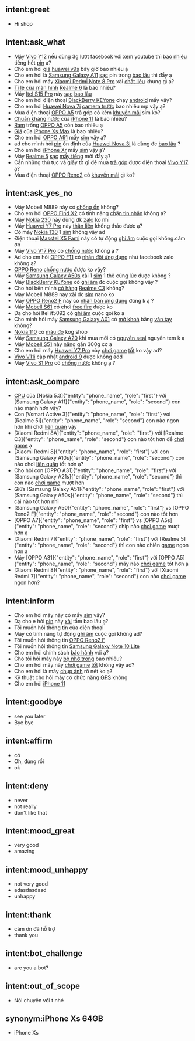 ## intent:greet
- Hi shop

## intent:ask_what
- Máy [Vivo Y12](phone_name) nếu dùng 3g lướt facebook với xem youtube thì [bao nhiêu](phone_property_value) tiếng hết [pin](phone_property) ạ?
- Cho em hỏi [giá](phone_property) [huawei y9s](phone_name) bây giờ bao nhiêu ạ
- Cho em hỏi là [Samsung Galaxy A11](phone_name) [sạc](phone_property) pin trong [bao lâu](phone_property_value) thì đầy ạ
- Cho em hỏi máy [Xiaomi Redmi Note 8 Pro](phone_name) xài [chất liệu](phone_property) khung gì ạ?
- [Tỉ lệ của màn hình](phone_property) [Realme 6](phone_name) là bao nhiêu?
- Máy [Itel S15 Pro](phone_name) này [sạc](phone_property) [bao lâu](phone_property_value)
- Cho em hỏi điện thoại [BlackBerry KEYone](phone_name) chạy [android](phone_property) mấy vậy?
- Cho em hỏi [Huawei Nova 7i](phone_name) [camera trước](phone_property) bao nhiêu mp vậy ạ?
- Mua điện thoại [OPPO A5](phone_name) trả góp có kèm [khuyến mãi](phone_property) sim ko?
- [Chuẩn kháng nước](phone_property) của [iPhone 11](phone_name) là bao nhiêu?
- [Ram](phone_property) trống [OPPO A5](phone_name) còn bao nhiêu ạ
- [Giá](phone_property) của [iPhone Xs Max](phone_name) là bao nhiêu?
- Cho em hỏi [OPPO A91](phone_name) mấy [sim](phone_property) vậy ạ?
- ad cho mình hỏi [pin](phone_property) ổn định của [Huawei Nova 3i](phone_name) là dùng đc [bao lâu](phone_property_value) ?
- Cho em hỏi [iPhone Xr](phone_name) mấy [sim](phone_property) vậy ạ?
- Máy [Realme 5](phone_name) [sạc](phone_property) [mấy tiếng](phone_property_value) mới đầy ạ?
- Cần những thủ tục và giấy tờ gì để mua [trả góp](phone_property) được điện thoại [Vivo Y17](phone_name) ạ?
- Mua điện thoại [OPPO Reno2](phone_name) có [khuyến mãi](phone_property) gì ko?

## intent:ask_yes_no
- Máy Mobell M889 này có [chống ồn](phone_property) không?
- Cho em hỏi [OPPO Find X2](phone_name) có tính năng [chặn tin nhắn](phone_property) không a?
- Máy [Nokia 230](phone_name) này dùng đk [zalo](phone_property) ko nhỉ
- Máy [Huawei Y7 Pro](phone_name) này [thân liền](phone_property) không tháo được ạ?
- Có máy [Nokia 130](phone_name) 1 [sim](phone_property) không vậy ad
- Điện thoại [Masstel X5 Fami](phone_name) này có tự động [ghi âm](phone_property) cuộc gọi không.cảm ơn
- Máy [Vivo V17 Pro](phone_name) có [chống nước](phone_property) không ạ ?
- Ad cho em hỏi [OPPO F11](phone_name) có [nhân đôi ứng dụng](phone_property) như facebook zalo không ạ?
- [OPPO Reno](phone_name) [chống nước](phone_property) được ko vậy?
- Máy [Samsung Galaxy A50s](phone_name) xài 1 [sim](phone_property) 1 thẻ cùng lúc được không ?
- Máy [BlackBerry KEYone](phone_name) có [ghi âm](phone_property) đc cuộc gọi không vậy ?
- Cho hỏi bên mình [có hàng](phone_property) [Realme C3](phone_name) không?
- May Mobell M889 nay xài dc [sim](phone_property) nano ko
- Máy [OPPO Reno2 F](phone_name) này có [nhân bản ứng dụng](phone_property) đúng k ạ ?
- Máy [Mobell S61](phone_name) có chơi [free fire](phone_property) được ko
- Dạ cho hỏi Itel it5092 có [ghi âm](phone_property) cuộc gọi ko ạ
- Cho mình hỏi máy [Samsung Galaxy A01](phone_name) có [mở khoá](phone_property) bằng [vân tay](phone_property_value) không?
- [Nokia 110](phone_name) có [màu đỏ](phone_property) kog shop
- Máy [Samsung Galaxy A20](phone_name) khi mua mới có [nguyên seal](phone_property) nguyên tem k ạ
- Máy [Mobell S51](phone_name) này [nặng](phone_property) gần 300g cơ ạ
- Cho em hỏi máy [Huawei Y7 Pro](phone_name) này [chơi game](phone_property) [tốt](phone_property_value) ko vậy ad?
- [Vivo V11i](phone_name) cập nhật [android 9](phone_property_value) được không add
- Máy [Vivo S1 Pro](phone_name) có [chống nước](phone_property) không ạ ?

## intent:ask_compare
- [CPU](phone_property) của [Nokia 5.3]{"entity": "phone_name", "role": "first"} với [Samsung Galaxy A11]{"entity": "phone_name", "role": "second"} con nào mạnh hơn vậy?
- Con [Vsmart Active 3]{"entity": "phone_name", "role": "first"} voi [Realme 5i]{"entity": "phone_name", "role": "second"} con nào ngon hơn khi chơi [liên quân](phone_property) vậy
- [Xiaomi Redmi 8A]{"entity": "phone_name", "role": "first"} với [Realme C3]{"entity": "phone_name", "role": "second"} con nào tốt hơn để [chơi game](phone_property) ạ
- [Xiaomi Redmi 8]{"entity": "phone_name", "role": "first"} với con [Samsung Galaxy A10s]{"entity": "phone_name", "role": "second"} con nào chơi [liên quân](phone_property) tốt hơn ạ?
- Cho hỏi con [OPPO A31]{"entity": "phone_name", "role": "first"} với [Samsung Galaxy A21s]{"entity": "phone_name", "role": "second"} thì con nào [chơi game](phone_property) mượt hơn
- Giữa [Samsung Galaxy A51]{"entity": "phone_name", "role": "first"} với [Samsung Galaxy A50s]{"entity": "phone_name", "role": "second"} thì cái nào tốt hơn nhỉ
- [Samsung Galaxy A50]{"entity": "phone_name", "role": "first"} vs [OPPO Reno2 F]{"entity": "phone_name", "role": "second"} con nào tốt hơn
- [OPPO A7]{"entity": "phone_name", "role": "first"} vs [OPPO A5s]{"entity": "phone_name", "role": "second"} chip nào [chơi game](phone_property) mượt hơn ạ
- [Xiaomi Redmi 7]{"entity": "phone_name", "role": "first"} với [Realme 5]{"entity": "phone_name", "role": "second"} thì con nào chiến [game](phone_property) ngon hơn ạ
- Máy [OPPO A31]{"entity": "phone_name", "role": "first"} với [OPPO A5]{"entity": "phone_name", "role": "second"} máy nào [chơi game](phone_property) tốt hơn ạ
- [Xiaomi Redmi 8]{"entity": "phone_name", "role": "first"} với [Xiaomi Redmi 7]{"entity": "phone_name", "role": "second"} con nào [chơi game](phone_property) ngon hơn?

## intent:inform
- Cho em hỏi máy này có mấy [sim](phone_property) vậy?
- Dạ cho e hỏi [pin](phone_property) này [xài](phone_property_value) tầm bao lâu ạ?
- Tôi muốn hỏi thông tin của điện thoại
- Máy có tính năng tự động [ghi âm](phone_property) cuộc gọi không ad?
- Tôi muốn hỏi thông tin [OPPO Reno2 F](phone_name)
- Tôi muốn hỏi thông tin [Samsung Galaxy Note 10 Lite](phone_name)
- Cho em hỏi chính sách [bảo hành](phone_property) với ạ?
- Cho tôi hỏi máy này [bộ nhớ trong](phone_property) bao nhiêu?
- Cho em hỏi máy này [chơi game](phone_property) [tốt](phone_property_value) không vậy ad?
- Cho em hỏi là máy [chụp ảnh](phone_property) rõ nét ko ạ?
- Kỹ thuật cho hỏi máy có chức năng [GPS](phone_property) không
- Cho em hỏi [iPhone 11](phone_name)

## intent:goodbye
- see you later
- Bye bye

## intent:affirm
- có
- Oh, đúng rồi
- ok

## intent:deny
- never
- not really
- don't like that

## intent:mood_great
- very good
- amazing

## intent:mood_unhappy
- not very good
- adasdasdasd
- unhappy

## intent:thank
- cảm ơn đã hỗ trợ
- thank you

## intent:bot_challenge
- are you a bot?

## intent:out_of_scope
- Nói chuyện với t nhé

## synonym:iPhone Xs 64GB
- iPhone Xs
